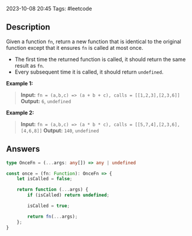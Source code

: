 2023-10-08 20:45
Tags: #leetcode
## Description

Given a function `fn`, return a new function that is identical to the original function except that it ensures `fn` is called at most once.

- The first time the returned function is called, it should return the same result as `fn`.
- Every subsequent time it is called, it should return `undefined`.

**Example 1:**
>**Input:** `fn = (a,b,c) => (a + b + c), calls = [[1,2,3],[2,3,6]]`
>**Output:** `6`, `undefined`

**Example 2:**
>**Input:** `fn = (a,b,c) => (a * b * c), calls = [[5,7,4],[2,3,6],[4,6,8]]`
>**Output:** `140`, `undefined`

## Answers

```typescript
type OnceFn = (...args: any[]) => any | undefined

const once = (fn: Function): OnceFn => {
    let isCalled = false;

	return function (...args) {
		if (isCalled) return undefined;

        isCalled = true;

        return fn(...args);
	};
}
```
